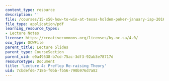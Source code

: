 ```yaml
---
content_type: resource
description: ''
file: /courses/15-s50-how-to-win-at-texas-holdem-poker-january-iap-2016/7cbdefd67186f0bbfb56790b976d7a82_MIT15_S50IAP16_L4.pdf
file_type: application/pdf
learning_resource_types:
- Lecture Notes
license: https://creativecommons.org/licenses/by-nc-sa/4.0/
ocw_type: OCWFile
parent_title: Lecture Slides
parent_type: CourseSection
parent_uid: e0a49538-b7cd-75ac-3df3-92ab3e78717d
resourcetype: Document
title: 'Lecture 4: Preflop Re-raising Theory'
uid: 7cbdefd6-7186-f0bb-fb56-790b976d7a82
---
```

